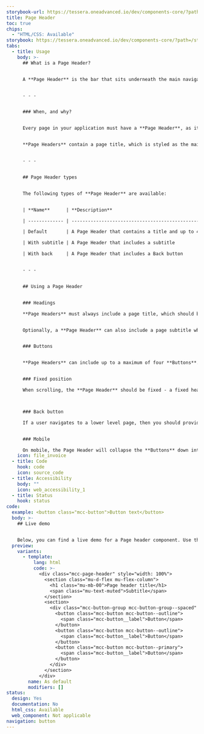 ```yaml
---
storybook-url: https://tessera.oneadvanced.io/dev/components-core/?path=/docs/html-button--as-default
title: Page Header
toc: true
chips:
  - "HTML/CSS: Available"
storybook: https://tessera.oneadvanced.io/dev/components-core/?path=/story/html-page-header--as-default
tabs:
  - title: Usage
    body: >-
      ## What is a Page Header?


      A **Page Header** is the bar that sits underneath the main navigation header to indicate the name of the currently viewed page. It defines the top of the page.


      - - -


      ### When, and why?


      Every page in your application must have a **Page Header**, as it is a vital part of the overall layout. As well as being a signpost, it also provides access to the primary and secondary actions for the page. It can also be used for inter-page navigation, where navigating back to the previous page is required.


      **Page Headers** contain a page title, which is styled as the main heading (H1). This assists with maintaining semantic code and helps to define the hierarchy of the page. It is also used by screen readers, which is important from an accessibility perspective.


      - - -


      ## Page Header types


      The following types of **Page Header** are available:


      | **Name**      | **Description**                                                        | **Behaviour**                    | **Example** |

      | ------------- | ---------------------------------------------------------------------- | -------------------------------- |

      | Default       | A Page Header that contains a title and up to 4 call to action buttons | Fixed to the top of the page     |

      | With subtitle | A Page Header that includes a subtitle                                 | As above, but adds a subtitle    |

      | With back     | A Page Header that includes a Back button                              | As above, but adds a Back button |


      - - -


      ## Using a Page Header


      ### Headings

      **Page Headers** must always include a page title, which should be short, concise, and kept to one line - more guidance for headings can be found in the [Style Guide](/guidelines/style-guide/#structure). 


      Optionally, a **Page Header** can also include a page subtitle which can be useful for adding extra context to the current page. For example, a subtitle could be used for a date, reference number, customer name, etc.


      ### Buttons


      **Page Headers** can include up to a maximum of four **Buttons**. If more actions are required, then the fourth can be a "More" **Button**, with a dropdown menu to display the additional items.


      ### Fixed position

      When scrolling, the **Page Header** should be fixed - a fixed header remains visible at the top of the page regardless of the user's position on that page. This reminds users of the page they are viewing and also allows them to perform any of the actions without having to scroll back the page.



      ### Back button

      If a user navigates to a lower level page, then you should provide a Back **Button** so that they can quickly and easily return to the previous page, using the **With back** type of **Page Header**.


      ### Mobile

      On mobile, the Page Header will collapse the **Buttons** down into an overflow menu, i.e. a single **Button** with a dropdown menu attached. The page title itself will be truncated if it is too long to display in full and an ellipsis is present to indicate this. For more information, please refer to the [Mobile guidelines](/guidelines/mobile).
    icon: file_invoice
  - title: Code
    hook: code
    icon: source_code
  - title: Accessibility
    body: ""
    icon: web_accessibility_1
  - title: Status
    hook: status
code:
  example: <button class="mcc-button">Button text</button>
  body: >-
    ## Live demo


    Below, you can find a live demo for a Page header component. Use the drop-down menus and radio buttons to view the different Page header Types and Variants.
  preview:
    variants:
      - template:
          lang: html
          code: >-
            <div class="mcc-page-header" style="width: 100%">
              <section class="mu-d-flex mu-flex-column">
                <h1 class="mu-mb-00">Page header title</h1>
                <span class="mu-text-muted">Subtitle</span>
              </section>
              <section>
                <div class="mcc-button-group mcc-button-group--spaced" role="group" aria-label="Page header buttons">
                  <button class="mcc-button mcc-button--outline">
                    <span class="mcc-button__label">Button</span>
                  </button>
                  <button class="mcc-button mcc-button--outline">
                    <span class="mcc-button__label">Button</span>
                  </button>
                  <button class="mcc-button mcc-button--primary">
                    <span class="mcc-button__label">Button</span>
                  </button>
                </div>
              </section>
            </div>
        name: As default
        modifiers: []
status:
  design: Yes
  documentation: No
  html_css: Available
  web_component: Not applicable
navigation: button
---
```

